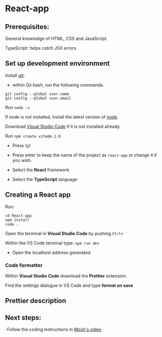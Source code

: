 # React-app

## Prerequisites:
General knowledge of HTML, CSS and JavaScript.

TypeScript: helps catch JSX errors.

## Set up development environment

Install [git](gitforwindows.org):
- within Git bash, run the following commands. 
```
git config --global user.name
git config --global user.email
```

Run `node -v`

If node is not installed, install the latest version of [node](nodejs.org/en/).

Download [Visual Studio Code](code.visualstudio.com) if it is not installed already.

Run ```npm create vite@4.1.0```

- Press (y)

- Press enter to keep the name of the project as `react-app` or change it if you wish. 

- Select the **React** framework

- Select the **TypeScript** language

## Creating a React app

Run:
```
cd React-app
npm install
code .
```
Open the terminal in **Visual Studio Code** by pushing `Ctrl+` `

Within the VS Code terminal type:
```npm run dev```
- Open the localhost address generated.

### Code formatter

Within **Visual Studio Code** download the **Prettier** extension.

Find the settings dialogue in VS Code and type **format on save** 

## Prettier description

## Next steps:

-Follow the coding instructions in [Mosh's video](https://www.youtube.com/watch?v=SqcY0GlETPk)






